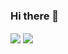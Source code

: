 ### Hi there 👋
<img align="center" src="https://github-readme-stats.vercel.app/api/top-langs/?username=XSkrzypczak&langs_count=10&theme=nord&layout=compact" />
<img align="center" src="https://github-readme-stats.vercel.app/api?username=XSkrzypczakR&show_icons=true&theme=nord&include_all_commits=true)]" />
<!--
**XSkrzypczak/XSkrzypczak** is a ✨ _special_ ✨ repository because its `README.md` (this file) appears on your GitHub profile.

Here are some ideas to get you started:

- 🔭 I’m currently working on ...
- 🌱 I’m currently learning ...
- 👯 I’m looking to collaborate on ...
- 🤔 I’m looking for help with ...
- 💬 Ask me about ...
- 📫 How to reach me: ...
- 😄 Pronouns: ...
- ⚡ Fun fact: ...
-->
